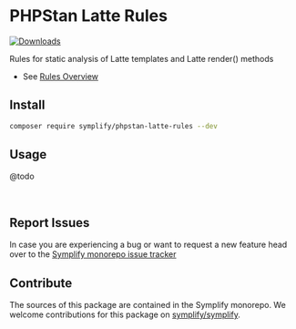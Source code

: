 # PHPStan Latte Rules

[![Downloads](https://img.shields.io/packagist/dt/symplify/phpstan-latte-rules.svg?style=flat-square)](https://packagist.org/packages/symplify/phpstan-latte-rules/stats)

Rules for static analysis of Latte templates and Latte render() methods

- See [Rules Overview](docs/rules_overview.md)

## Install

```bash
composer require symplify/phpstan-latte-rules --dev
```

## Usage

@todo

<br>

## Report Issues

In case you are experiencing a bug or want to request a new feature head over to the [Symplify monorepo issue tracker](https://github.com/symplify/symplify/issues)

## Contribute

The sources of this package are contained in the Symplify monorepo. We welcome contributions for this package on [symplify/symplify](https://github.com/symplify/symplify).
